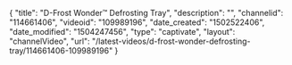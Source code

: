 {
    "title": "D-Frost Wonder&trade; Defrosting Tray",
    "description": "",
    "channelid": "114661406",
    "videoid": "109989196",
    "date_created": "1502522406",
    "date_modified": "1504247456",
    "type": "captivate",
    "layout": "channelVideo",
    "url": "\/latest-videos\/d-frost-wonder-defrosting-tray\/114661406-109989196"
}